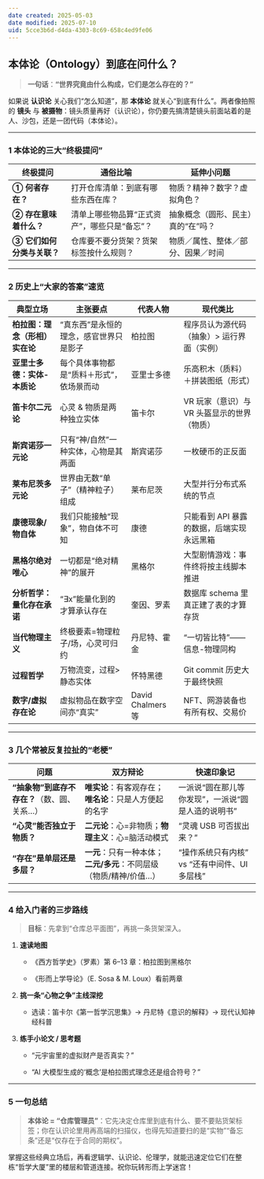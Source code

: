 ```yaml
---
date created: 2025-05-03
date modified: 2025-07-10
uid: 5cce3b6d-d4da-4303-8c69-658c4ed9fe06
---
```

## 本体论（Ontology）到底在问什么？

> **一句话**：**“世界究竟由什么构成，它们是怎么存在的？”**

如果说 **认识论** 关心我们“怎么知道”，那 **本体论** 就关心“到底有什么”。两者像拍照的 **镜头** 与 **被摄物**：镜头质量再好（认识论），你仍要先搞清楚镜头前面站着的是人、沙包，还是一团代码（本体论）。

---

### 1 本体论的三大“终极提问”

|终极提问|通俗比喻|延伸小问题|
|---|---|---|
|**① 何者存在？**|打开仓库清单：到底有哪些东西在库？|物质？精神？数字？虚拟角色？|
|**② 存在意味着什么？**|清单上哪些物品算“正式资产”，哪些只是“备忘”？|抽象概念（圆形、民主）真的“在”吗？|
|**③ 它们如何分类与关联？**|仓库要不要分货架？货架标签按什么规则？|物质／属性、整体／部分、因果／时间|

---

### 2 历史上“大家的答案”速览

|典型立场|主张要点|代表人物|现代类比|
|---|---|---|---|
|**柏拉图：理念（形相）实在论**|“真东西”是永恒的理念，感官世界只是影子|柏拉图|程序员认为源代码（抽象）> 运行界面（实例）|
|**亚里士多德：实体-本质论**|每个具体事物都是“质料＋形式”，依场景而动|亚里士多德|乐高积木（质料）＋拼装图纸（形式）|
|**笛卡尔二元论**|心灵 & 物质是两种独立实体|笛卡尔|VR 玩家（意识）与 VR 头盔显示的世界（物质）|
|**斯宾诺莎一元论**|只有“神/自然”一种实体，心物是其两面|斯宾诺莎|一枚硬币的正反面|
|**莱布尼茨多元论**|世界由无数“单子”（精神粒子）组成|莱布尼茨|大型并行分布式系统的节点|
|**康德现象/物自体**|我们只能接触“现象”，物自体不可知|康德|只能看到 API 暴露的数据，后端实现永远黑箱|
|**黑格尔绝对唯心**|一切都是“绝对精神”的展开|黑格尔|大型剧情游戏：事件终将按主线脚本推进|
|**分析哲学：量化存在承诺**|“∃x”能量化到的才算承认存在|奎因、罗素|数据库 schema 里真正建了表的才算存货|
|**当代物理主义**|终极要素=物理粒子/场，心灵可归约|丹尼特、霍金|“一切皆比特”——信息-物理同构|
|**过程哲学**|万物流变，过程>静态实体|怀特黑德|Git commit 历史大于最终快照|
|**数字/虚拟存在论**|虚拟物品在数字空间亦“真实”|David Chalmers 等|NFT、网游装备也有所有权、交易价|

---

### 3 几个常被反复拉扯的“老梗”

|问题|双方辩论|快速印象记|
|---|---|---|
|**“抽象物”到底存不存在？**（数、圆、关系…）|**唯实论**：有客观存在；**唯名论**：只是人方便起的名字|一派说“圆在那儿等你发现”，一派说“圆是人造的说明书”|
|**“心灵”能否独立于物质？**|**二元论**：心=非物质；**物理主义**：心=脑活动模式|“灵魂 USB 可否拔出来？”|
|**“存在”是单层还是多层？**|**一元**：只有一种本体；**二元/多元**：不同层级（物质/精神/价值…）|“操作系统只有内核” vs “还有中间件、UI 多层栈”|

---

### 4 给入门者的三步路线

> **目标**：先拿到“仓库总平面图”，再挑一条货架深入。

1. **速读地图**
    
    - 《西方哲学史》（罗素）第 6–13 章：柏拉图到黑格尔
        
    - 《形而上学导论》（E. Sosa & M. Loux）看前两章
        
2. **挑一条“心物之争”主线深挖**
    
    - 选读：笛卡尔《第一哲学沉思集》→ 丹尼特《意识的解释》→ 现代认知神经科普
        
3. **练手小论文 / 思考题**
    
    - “元宇宙里的虚拟财产是否真实？”
        
    - “AI 大模型生成的‘概念’是柏拉图式理念还是组合符号？”
        

---

### 5 一句总结

> **本体论 = “仓库管理员”**：它先决定仓库里到底有什么、要不要贴货架标签；你在认识论里用再高端的扫描仪，也得先知道要扫的是“实物”“备忘条”还是“仅存在于合同的期权”。

掌握这些经典立场后，再看逻辑学、认识论、伦理学，就能迅速定位它们在整栋“哲学大厦”里的楼层和管道连接。祝你玩转形而上学迷宫！
